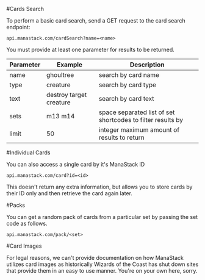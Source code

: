 #Cards Search

To perform a basic card search, send a GET request to the card search endpoint: 

`api.manastack.com/cardSearch?name=<name>`

You must provide at least one parameter for results to be returned.


 | Parameter | Example | Description |
 |-----------|---------|-------------|
 | name | ghoultree | search by card name |
 | type | creature | search by card type |
 | text | destroy target creature | search by card text |
 | sets | m13 m14 | space separated list of set shortcodes to filter results by |
 | limit | 50 | integer maximum amount of results to return |


#Individual Cards

You can also access a single card by it's ManaStack ID

`api.manastack.com/card?id=<id>`

This doesn't return any extra information, but allows you to store cards by their ID only and then retrieve the card again later.

#Packs

You can get a random pack of cards from a particular set by passing the set code as follows.

`api.manastack.com/pack/<set>`


#Card Images

For legal reasons, we can't provide documentation on how ManaStack utilizes card images as historically Wizards of the Coast has shut down sites that provide them in an easy to use manner. You're on your own here, sorry. 


